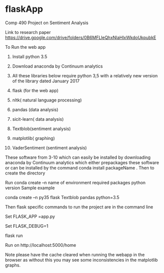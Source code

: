 # flaskApp

Comp 490 Project on Sentiment Analysis

Link to research paper https://drive.google.com/drive/folders/0B6MFLleQhxNlaHlxWkdoUkpubkE

To Run the web app
1.	Install python 3.5

2.	Download anaconda by Continuum analytics

3.	 All these libraries below require python 3,5 with a relatively new version of the library dated January 2017

4.	flask (for the web app)

5.	nltk( natural language processing)

6.	pandas (data analysis)

7.	sicit-learn( data analysis)

8.	Textblob(sentiment analysis)

9.	matplotlib( graphing) 

10.	VaderSentiment (sentiment analysis)

These software from 3-10 which can easily be installed by downloading anaconda by Continuum analytics which either prepackages these software or can be installed by the command conda install packageName . 
Then to create the  directory

 Run conda create –n name of environment required packages python version
Sample example

conda create –n py35 flask Textblob pandas python=3.5

Then flask specific commands to run the project are in the command line

Set FLASK_APP =app.py

Set FLASK_DEBUG=1 

flask  run

Run on http://localhost:5000/home

Note please have the cache cleared when running the webapp in the browser as without this you may see some inconsistencies in the matplotlib graphs.
